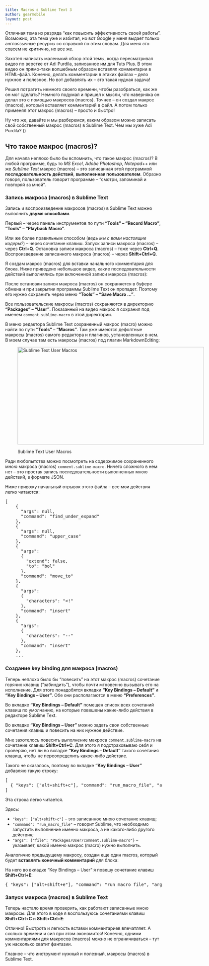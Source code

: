 ```yaml
---
title: Macros в Sublime Text 3
author: gearmobile
layout: post
---
```

Отличная тема из разряда &#8220;как повысить эффективность своей работы&#8221;. Возможно, эта тема уже и избитая, но вот Google у меня выдает только англоязычные ресурсы со справкой по этим словам. Для меня это совсем не критично, но все же.

Захотел написать маленький обзор этой темы, когда пересматривал видео по верстке от Adi Purdila, записанное им для Tuts Plus. В этом видео он прямо-таки волшебным образом вставлял комментарии в HTML-файл. Конечно, делать комментарии в этаких файлах &#8211; дело нужное и полезное. Но вот добавлять их &#8211; это такая нудная задача!

Решил потратить немного своего времени, чтобы разобраться, как же он мог сделать? Немного подумал и пришел к мысли, что наверняка он делал это с помощью макросов (macros). Точнее &#8211; он создал макрос (macros), который вставляет комментарий в файл. А потом только применял этот макрос (macros) &#8211; просто и быстро!

Ну что же, давайте и мы разберемся, каким образом можно записать свой собственный макрос (macros) в Sublime Text. Чем мы хуже Adi Purdila? ))

## Что такое макрос (macros)?

Для начала неплохо было бы вспомнить, что такое макрос (macros)? В любой программе, будь то *MS Excel*, *Adobe Photoshop*, *Notepad++* или же *Sublime Text* макрос (macros) &#8211; это записанная этой программой **последовательность действий**, **выполненная пользователем**. Образно говоря, пользователь говорит программе &#8211; &#8220;смотри, запоминай и повторяй за мной&#8221;.

### Запись макроса (macros) в Sublime Text

Запись и воспроизведение макросов (macros) в Sublime Text можно выполнить **двумя способами**.

Первый &#8211; через панель инструментов по пути **&#8220;Tools&#8221; &#8211; &#8220;Record Macro&#8221;**, **&#8220;Tools&#8221; &#8211; &#8220;Playback Macro&#8221;**.

Или же более правильным способом (*ведь мы с вами настоящие кодеры?*) &#8211; через сочетание клавиш. Запуск записи макроса (macros) &#8211; через **Ctrl+Q**. Остановка записи макроса (macros) &#8211; тоже через **Ctrl+Q**. Воспроизведение записанного макроса (macros) &#8211; через **Shift+Ctrl+Q**.

Я создам макрос (macros) для вставки начального комментария для блока. Ниже приведено небольшое видео, какие последовательности действий выполнялись при включенной записи макроса (macros):



После остановки записи макроса (macros) он сохраняется в буфере обмена и при закрытии программы Sublime Text он пропадет. Поэтому его нужно сохранить через меню **&#8220;Tools&#8221; &#8211; &#8220;Save Macro &#8230;&#8221;**.

Все пользовательские макросы (macros) сохраняются в директорию **&#8220;Packages&#8221; &#8211; &#8220;User&#8221;**. Показанный на видео макрос я сохранил под именем `comment.sublime-macro` в этой директории.

В меню редактора Sublime Text сохраненный макрос (macro) можно найти по пути **&#8220;Tools&#8221; &#8211; &#8220;Macros&#8221;**. Там уже имеются дефолтные макросы (macros) самого редактора и плагинов, установленных в нем. В моем случае там есть макросы (macros) под плагин MarkdownEditing:<figure id="attachment_1861" style="width: 600px;" class="wp-caption aligncenter">

[<img class="size-medium wp-image-1861" src="http://localhost:7788/third/wp-content/uploads/2014/09/sublime_macros-600x314.png" alt="Sublime Text User Macros" width="600" height="314" />][1]<figcaption class="wp-caption-text">Sublime Text User Macros</figcaption></figure> 

Ради любопытства можно посмотреть на содержимое сохраненного мною макроса (macros) `comment.sublime-macro`. Ничего сложного в нем нет &#8211; это простая запись последовательности выполненных мною действий, в формате JSON.

Ниже привожу начальный отрывок этого файла &#8211; все мои действия легко читаются:

<pre>[
    {
      "args": null,
      "command": "find_under_expand"
    },
    {
      "args": null,
      "command": "upper_case"
    },
    {
      "args":
      {
        "extend": false,
        "to": "bol"
      },
      "command": "move_to"
    },
    {
      "args":
      {
        "characters": "&lt;!"
      },
      "command": "insert"
    },
    {
      "args":
      {
        "characters": "--"
      },
      "command": "insert"
    },
    ...
</pre>

### Создание key binding для макроса (macros)

Теперь неплохо было бы &#8220;повесить&#8221; на этот макрос (macros) сочетание горячих клавиш (&#8220;забиндить&#8221;), чтобы почти мгновенно вызывать его на исполнение. Для этого понадобятся вкладки **&#8220;Key Bindings &#8211; Default&#8221;** и **&#8220;Key Bindings &#8211; User&#8221;**. Обе они располагаются в меню **&#8220;Preferences&#8221;**.

Во вкладке **&#8220;Key Bindings &#8211; Default&#8221;** помещен список всех сочетаний клавиш по умолчанию, на которые повешены какие-либо действия в редакторе Sublime Text.

Во вкладке **&#8220;Key Bindings &#8211; User&#8221;** можно задать свои собственные сочетания клавиш и повесить на них нужное действие.

Мне захотелось повесить выполнение макроса `comment.sublime-macro` на сочетание клавиш **Shift+Ctrl+C**. Для этого я подстраховываю себя и проверяю, нет ли во вкладке **&#8220;Key Bindings &#8211; Default&#8221;** такого сочетания клавиш, чтобы не переопределить какое-либо действие.

Такого не оказалось, поэтому во вкладке **&#8220;Key Bindings &#8211; User&#8221;** добавляю такую строку:

<pre>
[
  { "keys": ["alt+shift+c"], "command": "run_macro_file", "args": {"file": "Packages/User/comment.sublime-macro"} }
]
</pre>

Эта строка легко читается.

Здесь:

  * `"keys": ["alt+shift+c"]` &#8211; это записанное мною сочетание клавиш;
  * `"command": "run_macro_file"` &#8211; говорит Sublime, что необходимо запустить выполнение именно макроса, а не какого-либо другого действия;
  * `"args": {"file": "Packages/User/comment.sublime-macro"}` &#8211; указывает, какой именно макрос (macro) нужно выполнить.

Аналогично предыдущему макросу, создам еще один macros, который будет **вставлять конечный комментарий** для блока:



На него во вкладке &#8220;Key Bindings &#8211; User&#8221; я повешу сочетание клавиш **Shift+Ctrl+E**:

<pre>{ "keys": ["alt+shift+e"], "command": "run_macro_file", "args": {"file": "Packages/User/end_comment.sublime-macro"} }
</pre>

### Запуск макроса (macros) в Sublime Text

Теперь настало время проверить, как работают записанные мною макросы. Для этого в коде я воспользуюсь сочетаниями клавиш **Shift+Ctrl+C** и **Shift+Ctrl+E**:



Отлично! Быстрота и легкость вставки комментариев впечатляет. А сколько времени и сил при этом экономится! Конечно, одними комментариями для макросов (macros) можно не ограничиваться &#8211; тут уж насколько хватит фантазии.

Главное &#8211; что инструмент нужный и полезный, макросы (macros) в Sublime Text.

 [1]: http://localhost:7788/third/wp-content/uploads/2014/09/sublime_macros.png